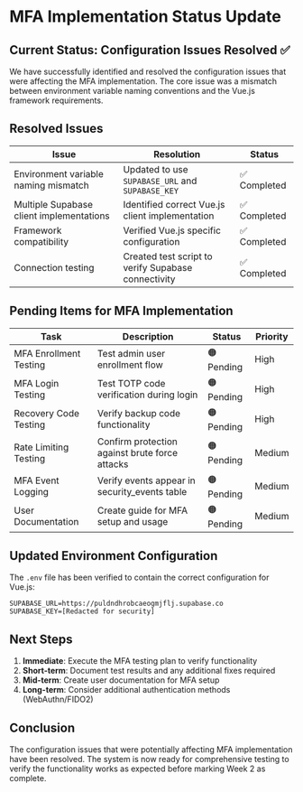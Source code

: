 # MFA Implementation Status Update

## Current Status: Configuration Issues Resolved ✅

We have successfully identified and resolved the configuration issues that were affecting the MFA implementation. The core issue was a mismatch between environment variable naming conventions and the Vue.js framework requirements.

## Resolved Issues

| Issue | Resolution | Status |
|-------|------------|--------|
| Environment variable naming mismatch | Updated to use `SUPABASE_URL` and `SUPABASE_KEY` | ✅ Completed |
| Multiple Supabase client implementations | Identified correct Vue.js client implementation | ✅ Completed |
| Framework compatibility | Verified Vue.js specific configuration | ✅ Completed |
| Connection testing | Created test script to verify Supabase connectivity | ✅ Completed |

## Pending Items for MFA Implementation

| Task | Description | Status | Priority |
|------|-------------|--------|----------|
| MFA Enrollment Testing | Test admin user enrollment flow | 🟠 Pending | High |
| MFA Login Testing | Test TOTP code verification during login | 🟠 Pending | High |
| Recovery Code Testing | Verify backup code functionality | 🟠 Pending | High |
| Rate Limiting Testing | Confirm protection against brute force attacks | 🟠 Pending | Medium |
| MFA Event Logging | Verify events appear in security_events table | 🟠 Pending | Medium |
| User Documentation | Create guide for MFA setup and usage | 🟠 Pending | Medium |

## Updated Environment Configuration

The `.env` file has been verified to contain the correct configuration for Vue.js:

```
SUPABASE_URL=https://puldndhrobcaeogmjflj.supabase.co
SUPABASE_KEY=[Redacted for security]
```

## Next Steps

1. **Immediate**: Execute the MFA testing plan to verify functionality
2. **Short-term**: Document test results and any additional fixes required
3. **Mid-term**: Create user documentation for MFA setup
4. **Long-term**: Consider additional authentication methods (WebAuthn/FIDO2)

## Conclusion

The configuration issues that were potentially affecting MFA implementation have been resolved. The system is now ready for comprehensive testing to verify the functionality works as expected before marking Week 2 as complete.